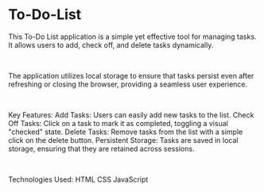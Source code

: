 # To-Do-List
This To-Do List application is a simple yet effective tool for managing tasks. It allows users to add, check off, and delete tasks dynamically.

<br>

The application utilizes local storage to ensure that tasks persist even after refreshing or closing the browser, providing a seamless user experience.

<br>

Key Features:
Add Tasks: Users can easily add new tasks to the list.
Check Off Tasks: Click on a task to mark it as completed, toggling a visual "checked" state.
Delete Tasks: Remove tasks from the list with a simple click on the delete button.
Persistent Storage: Tasks are saved in local storage, ensuring that they are retained across sessions.

<br>

Technologies Used:
HTML
CSS
JavaScript

